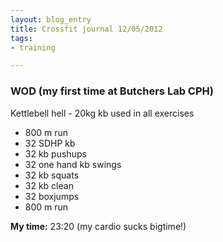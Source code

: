 ```yaml
---
layout: blog_entry
title: Crossfit journal 12/05/2012
tags:
- training

---
```


### WOD (my first time at Butchers Lab CPH)

Kettlebell hell - 20kg kb used in all exercises

* 800 m run
* 32 SDHP kb 
* 32 kb pushups
* 32 one hand kb swings
* 32 kb squats
* 32 kb clean
* 32 boxjumps
* 800 m run

**My time:** 23:20 (my cardio sucks bigtime!)